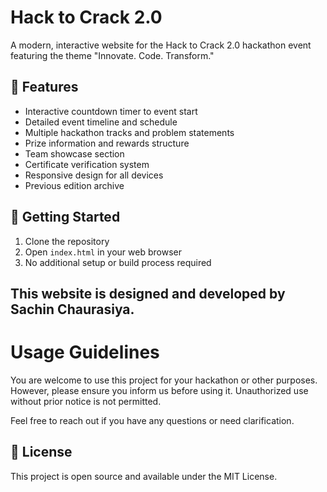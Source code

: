 # Hack to Crack 2.0

A modern, interactive website for the Hack to Crack 2.0 hackathon event featuring the theme "Innovate. Code. Transform."

## 🚀 Features

- Interactive countdown timer to event start
- Detailed event timeline and schedule
- Multiple hackathon tracks and problem statements
- Prize information and rewards structure
- Team showcase section
- Certificate verification system
- Responsive design for all devices
- Previous edition archive


## 🚦 Getting Started

1. Clone the repository
2. Open `index.html` in your web browser
3. No additional setup or build process required


## This website is designed and developed by Sachin Chaurasiya.

# Usage Guidelines
You are welcome to use this project for your hackathon or other purposes. However, please ensure you inform us before using it. Unauthorized use without prior notice is not permitted.

Feel free to reach out if you have any questions or need clarification.

## 📄 License

This project is open source and available under the MIT License.